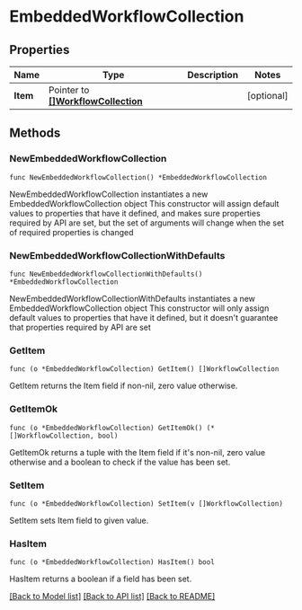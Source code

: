# EmbeddedWorkflowCollection

## Properties

Name | Type | Description | Notes
------------ | ------------- | ------------- | -------------
**Item** | Pointer to [**[]WorkflowCollection**](WorkflowCollection.md) |  | [optional] 

## Methods

### NewEmbeddedWorkflowCollection

`func NewEmbeddedWorkflowCollection() *EmbeddedWorkflowCollection`

NewEmbeddedWorkflowCollection instantiates a new EmbeddedWorkflowCollection object
This constructor will assign default values to properties that have it defined,
and makes sure properties required by API are set, but the set of arguments
will change when the set of required properties is changed

### NewEmbeddedWorkflowCollectionWithDefaults

`func NewEmbeddedWorkflowCollectionWithDefaults() *EmbeddedWorkflowCollection`

NewEmbeddedWorkflowCollectionWithDefaults instantiates a new EmbeddedWorkflowCollection object
This constructor will only assign default values to properties that have it defined,
but it doesn't guarantee that properties required by API are set

### GetItem

`func (o *EmbeddedWorkflowCollection) GetItem() []WorkflowCollection`

GetItem returns the Item field if non-nil, zero value otherwise.

### GetItemOk

`func (o *EmbeddedWorkflowCollection) GetItemOk() (*[]WorkflowCollection, bool)`

GetItemOk returns a tuple with the Item field if it's non-nil, zero value otherwise
and a boolean to check if the value has been set.

### SetItem

`func (o *EmbeddedWorkflowCollection) SetItem(v []WorkflowCollection)`

SetItem sets Item field to given value.

### HasItem

`func (o *EmbeddedWorkflowCollection) HasItem() bool`

HasItem returns a boolean if a field has been set.


[[Back to Model list]](../README.md#documentation-for-models) [[Back to API list]](../README.md#documentation-for-api-endpoints) [[Back to README]](../README.md)


